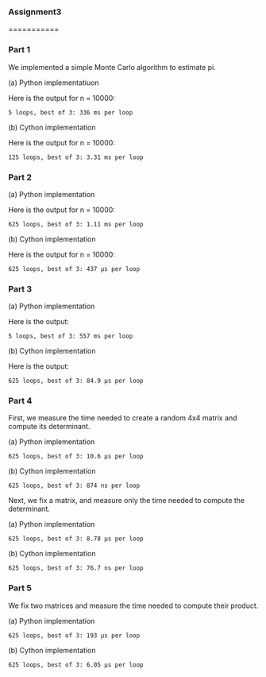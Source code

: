 ### Assignment3
===========

### Part 1

   We implemented a simple Monte Carlo algorithm to estimate pi.
   
   (a) Python implementatiuon
   
   Here is the output for n = 10000:
   
    5 loops, best of 3: 336 ms per loop
   
   (b) Cython implementation
   
   Here is the output for n = 10000:
         
    125 loops, best of 3: 3.31 ms per loop

### Part 2

   (a) Python implementation

   Here is the output for n = 10000:

    625 loops, best of 3: 1.11 ms per loop
   
   (b) Cython implementation

   Here is the output for n = 10000:

    625 loops, best of 3: 437 µs per loop

### Part 3

   (a) Python implementation

   Here is the output:

    5 loops, best of 3: 557 ms per loop

   (b) Cython implementation

   Here is the output:

    625 loops, best of 3: 84.9 µs per loop

### Part 4

First, we measure the time needed to create a random 4x4 matrix and compute its determinant.

   (a) Python implementation
   
    625 loops, best of 3: 10.6 µs per loop

   (b) Cython implementation
   
    625 loops, best of 3: 874 ns per loop

Next, we fix a matrix, and measure only the time needed to compute the determinant.

   (a) Python implementation
   
    625 loops, best of 3: 8.78 µs per loop

   (b) Cython implementation
   
    625 loops, best of 3: 76.7 ns per loop

### Part 5

We fix two matrices and measure the time needed to compute their product.

   (a) Python implementation
   
    625 loops, best of 3: 193 µs per loop

   (b) Cython implementation
   
    625 loops, best of 3: 6.05 µs per loop



